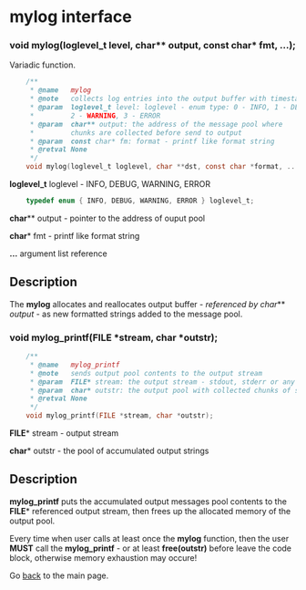 
# mylog interface

<h3>void mylog(loglevel_t level, char** output, const char* fmt, ...);</h3>

Variadic function.

```c
    /**
     * @name   mylog
     * @note   collects log entries into the output buffer with timestamp and loglevel info
     * @param  loglevel_t level: loglevel - enum type: 0 - INFO, 1 - DEBUG
     *         2 - WARNING, 3 - ERROR
     * @param  char** output: the address of the message pool where
     *         chunks are collected before send to output    
     * @param  const char* fm: format - printf like format string
     * @retval None
     */
    void mylog(loglevel_t loglevel, char **dst, const char *format, ...);
```

**loglevel_t** loglevel - INFO, DEBUG, WARNING, ERROR

```c
    typedef enum { INFO, DEBUG, WARNING, ERROR } loglevel_t;
```

**char**** output - pointer to the address of ouput pool

**char*** fmt - printf like format string

**...** argument list reference

<h2>Description</h2>

The **mylog** allocates and reallocates output buffer - *referenced by char*** *output* - as new formatted strings added to the message pool.

<h3>void mylog_printf(FILE *stream, char *outstr);</h3>

```c
    /**
     * @name   mylog_printf
     * @note   sends output pool contents to the output stream
     * @param  FILE* stream: the output stream - stdout, stderr or any FILE* pointer
     * @param  char* outstr: the output pool with collected chunks of strings
     * @retval None
     */
    void mylog_printf(FILE *stream, char *outstr);
```

**FILE*** stream - output stream

**char*** outstr - the pool of accumulated output strings

<h2>Description</h2>

**mylog_printf** puts the accumulated output messages pool contents to the **FILE*** referenced output stream, then frees up the allocated memory of the output pool.

Every time when user calls at least once the **mylog** function, then the user **MUST** call the **mylog_printf** - or at least **free(outstr)** before leave the code block, otherwise memory exhaustion may occure!

Go [back](../README.md) to the main page.
